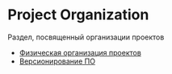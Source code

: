 # Project Organization

Раздел, посвященный организации проектов

* [Физическая организация проектов](Physical%20Project%20Organisation.md)
* [Версионирование ПО](Versions.md)


